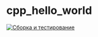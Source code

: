 # cpp_hello_world
[![Сборка и тестирование](https://github.com/anastasiagitone/cpp_hello_world/actions/workflows/test.yml/badge.svg)](https://github.com/anastasiagitone/cpp_hello_world/actions/workflows/test.yml)
